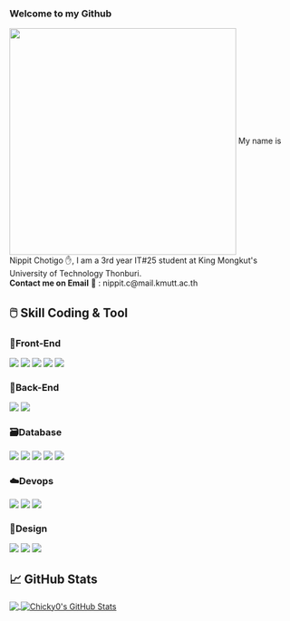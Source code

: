 ### Welcome to my Github 
<img align="center" src="https://i.pinimg.com/originals/dc/c0/ca/dcc0ca0da6439af8c3054bcb04cfd027.jpg" height="400px" width="400px">
My name is Nippit Chotigo ✋, I am a 3rd year IT#25 student at King Mongkut's University of Technology Thonburi. <br>
<b>Contact me on Email</b> 📧 : nippit.c@mail.kmutt.ac.th <br>

## 🖱️ Skill Coding & Tool
### 📂Front-End <br>
![](https://img.shields.io/badge/Code-HTML-informational?style=flat&logo=HTML5&logoColor=white&color=f95335) ![](https://img.shields.io/badge/Code-CSS-informational?style=flat&logo=CSS3&logoColor=white&color=f95335) ![](https://img.shields.io/badge/Code-JavaScript-informational?style=flat&logo=javascript&logoColor=white&color=f95335) ![](https://img.shields.io/badge/Code-Vue-informational?style=flat&logo=vue.js&logoColor=white&color=f95335) ![](https://img.shields.io/badge/Tool-Visual_Studio_Code-informational?style=flat&logo=VisualStudioCode&logoColor=white&color=f95335) 
### 📁Back-End <br>
![](https://img.shields.io/badge/Code-Java-informational?style=flat&logo=java&logoColor=white&color=f95335)
![](https://img.shields.io/badge/Tool-Eclipse-informational?style=flat&logo=Eclipse&logoColor=white&color=f95335)
### 🗃️Database <br>
![](https://img.shields.io/badge/Code-MySQL-informational?style=flat&logo=MySQL&logoColor=white&color=f95335) ![](https://img.shields.io/badge/Code-Oracle-informational?style=flat&logo=Oracle&logoColor=white&color=f95335) ![](https://img.shields.io/badge/Tool-Oracle_SQL_Developer-informational?style=flat&logo=Oracle_SQL_Developer&logoColor=white&color=f95335)  ![](https://img.shields.io/badge/Tool-Data_Modeler-informational?style=flat&logo=Data_Modeler&logoColor=white&color=f95335) ![](https://img.shields.io/badge/Tool-MySQL_Workbench-informational?style=flat&logo=MySQLWorkbench&logoColor=white&color=f95335)
### ☁️Devops <br>
![](https://img.shields.io/badge/Code-Git_Command-informational?style=flat&logo=Git&logoColor=white&color=f95335)
![](https://img.shields.io/badge/Code-GitHub_Actions-informational?style=flat&logo=GitHubActions&logoColor=white&color=f95335)
![](https://img.shields.io/badge/Code-Docker-informational?style=flat&logo=Docker&logoColor=white&color=f95335)
### 🎨Design <br>
![](https://img.shields.io/badge/Tool-Adobe_Photoshop-informational?style=flat&logo=AdobePhotoshop&logoColor=white&color=f95335)
![](https://img.shields.io/badge/Tool-Adobe_Premiere_Pro-informational?style=flat&logo=AdobePremierePro&logoColor=white&color=f95335)
![](https://img.shields.io/badge/Tool-figma-informational?style=flat&logo=figma&logoColor=white&color=f95335)

## &#x1f4c8; GitHub Stats

<a href="https://github.com/Chicky0/Chicky0">
  <img align="center" src="https://github-readme-stats.vercel.app/api/top-langs/?username=Chicky0&hide=html&title_color=ffffff&text_color=c9cacc&icon_color=2bbc8a&bg_color=1d1f21&langs_count=3" />
</a>
<a href="https://github.com/Chicky0/Chicky0">
  <img align="center" src="https://github-readme-stats.vercel.app/api?username=Chicky0&show_icons=true&line_height=27&count_private=true&title_color=ffffff&text_color=c9cacc&icon_color=2bbc8a&bg_color=1d1f21" alt="Chicky0's GitHub Stats" />
</a>
